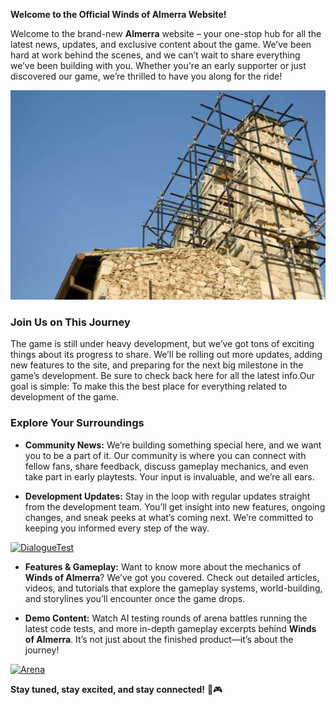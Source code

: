 **Welcome to the Official Winds of Almerra Website!**  

Welcome to the brand-new **Almerra** website – your one-stop hub for all the latest news, updates, and exclusive content about the game. 
We’ve been hard at work behind the scenes, and we can’t wait to share everything we’ve been building with you. Whether you're an early supporter or just discovered our game, we’re thrilled to have you along for the ride!

![Under Construction](../img/construction.jpg)

### Join Us on This Journey  

The game is still under heavy development, but we’ve got tons of exciting things about its progress to share. We’ll be rolling out more updates, adding new features to the site, and preparing for the next big milestone in the game’s development. Be sure to check back here for all the latest info.Our goal is simple: To make this the best place for everything related to development of the game. 


### Explore Your Surroundings

- **Community News:** We’re building something special here, and we want you to be a part of it. Our community is where you can connect with fellow fans, share feedback, discuss gameplay mechanics, and even take part in early playtests. Your input is invaluable, and we’re all ears.  


- **Development Updates:** Stay in the loop with regular updates straight from the development team. You’ll get insight into new features, ongoing changes, and sneak peeks at what’s coming next. We’re committed to keeping you informed every step of the way.  

[![DialogueTest](https://img.youtube.com/vi/jku7vaf1ppU/0.jpg)](https://youtu.be/jku7vaf1ppU)

- **Features & Gameplay:** Want to know more about the mechanics of **Winds of Almerra**? We’ve got you covered. Check out detailed articles, videos, and tutorials that explore the gameplay systems, world-building, and storylines you’ll encounter once the game drops.


- **Demo Content:** Watch AI testing rounds of arena battles running the latest code tests, and more in-depth gameplay excerpts behind **Winds of Almerra**. It’s not just about the finished product—it’s about the journey!  

[![Arena](https://img.youtube.com/vi/8-PKAH59Xqk/0.jpg)](https://youtu.be/8-PKAH59Xqk)


**Stay tuned, stay excited, and stay connected!** 🚀🎮


